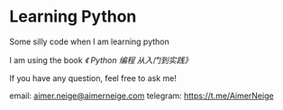 # Learning Python

Some silly code when I am learning python

I am using the book *《 Python 编程 从入门到实践》*

If you have any question, feel free to ask me!

email: aimer.neige@aimerneige.com
telegram: https://t.me/AimerNeige